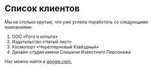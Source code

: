 # Список клиентов
Мы на столько крутые, что уже успели поработать со следующими компаниями:
<ol>
<li>ООО «Рога и копыта»</li>
<li>Издательство «Читый лист»</li>
<li>Космопорт «Черезтерновый Кзвёздный»</li>
<li>Дизайн-студия имени Слишком Известного Персонажа</li>
</ol>

Нас можно найти в [google.com.](https://www.google.com/)